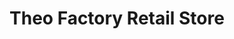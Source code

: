 ---
title: "Theo Factory Retail Store"
url: /seattle/theo-factory-retail-store/
shop: confectionery
---